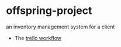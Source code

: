 # offspring-project
an inventory management system for a client
* The [trello workflow](https://trello.com/b/8qarAGkf/offspring-project)
